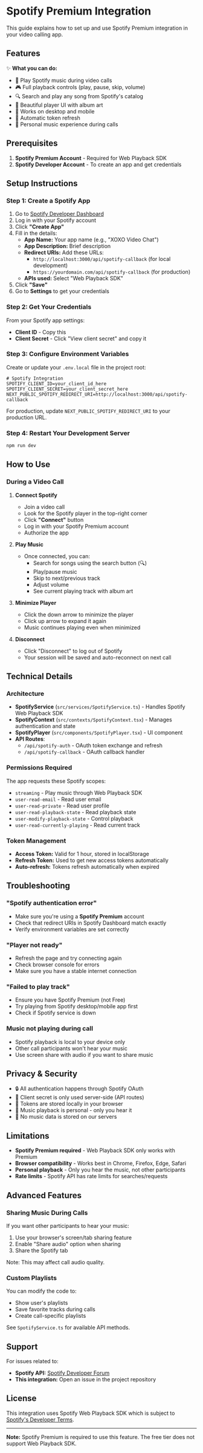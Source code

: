 # Spotify Premium Integration

This guide explains how to set up and use Spotify Premium integration in your video calling app.

## Features

✨ **What you can do:**
- 🎵 Play Spotify music during video calls
- 🎮 Full playback controls (play, pause, skip, volume)
- 🔍 Search and play any song from Spotify's catalog
- 🎨 Beautiful player UI with album art
- 📱 Works on desktop and mobile
- 🔄 Automatic token refresh
- 👥 Personal music experience during calls

## Prerequisites

1. **Spotify Premium Account** - Required for Web Playback SDK
2. **Spotify Developer Account** - To create an app and get credentials

## Setup Instructions

### Step 1: Create a Spotify App

1. Go to [Spotify Developer Dashboard](https://developer.spotify.com/dashboard)
2. Log in with your Spotify account
3. Click **"Create App"**
4. Fill in the details:
   - **App Name:** Your app name (e.g., "XOXO Video Chat")
   - **App Description:** Brief description
   - **Redirect URIs:** Add these URLs:
     - `http://localhost:3000/api/spotify-callback` (for local development)
     - `https://yourdomain.com/api/spotify-callback` (for production)
   - **APIs used:** Select "Web Playback SDK"
5. Click **"Save"**
6. Go to **Settings** to get your credentials

### Step 2: Get Your Credentials

From your Spotify app settings:
- **Client ID** - Copy this
- **Client Secret** - Click "View client secret" and copy it

### Step 3: Configure Environment Variables

Create or update your `.env.local` file in the project root:

```env
# Spotify Integration
SPOTIFY_CLIENT_ID=your_client_id_here
SPOTIFY_CLIENT_SECRET=your_client_secret_here
NEXT_PUBLIC_SPOTIFY_REDIRECT_URI=http://localhost:3000/api/spotify-callback
```

For production, update `NEXT_PUBLIC_SPOTIFY_REDIRECT_URI` to your production URL.

### Step 4: Restart Your Development Server

```bash
npm run dev
```

## How to Use

### During a Video Call

1. **Connect Spotify**
   - Join a video call
   - Look for the Spotify player in the top-right corner
   - Click **"Connect"** button
   - Log in with your Spotify Premium account
   - Authorize the app

2. **Play Music**
   - Once connected, you can:
     - Search for songs using the search button (🔍)
     - Play/pause music
     - Skip to next/previous track
     - Adjust volume
     - See current playing track with album art

3. **Minimize Player**
   - Click the down arrow to minimize the player
   - Click up arrow to expand it again
   - Music continues playing even when minimized

4. **Disconnect**
   - Click "Disconnect" to log out of Spotify
   - Your session will be saved and auto-reconnect on next call

## Technical Details

### Architecture

- **SpotifyService** (`src/services/SpotifyService.ts`) - Handles Spotify Web Playback SDK
- **SpotifyContext** (`src/contexts/SpotifyContext.tsx`) - Manages authentication and state
- **SpotifyPlayer** (`src/components/SpotifyPlayer.tsx`) - UI component
- **API Routes**:
  - `/api/spotify-auth` - OAuth token exchange and refresh
  - `/api/spotify-callback` - OAuth callback handler

### Permissions Required

The app requests these Spotify scopes:
- `streaming` - Play music through Web Playback SDK
- `user-read-email` - Read user email
- `user-read-private` - Read user profile
- `user-read-playback-state` - Read playback state
- `user-modify-playback-state` - Control playback
- `user-read-currently-playing` - Read current track

### Token Management

- **Access Token:** Valid for 1 hour, stored in localStorage
- **Refresh Token:** Used to get new access tokens automatically
- **Auto-refresh:** Tokens refresh automatically when expired

## Troubleshooting

### "Spotify authentication error"
- Make sure you're using a **Spotify Premium** account
- Check that redirect URIs in Spotify Dashboard match exactly
- Verify environment variables are set correctly

### "Player not ready"
- Refresh the page and try connecting again
- Check browser console for errors
- Make sure you have a stable internet connection

### "Failed to play track"
- Ensure you have Spotify Premium (not Free)
- Try playing from Spotify desktop/mobile app first
- Check if Spotify service is down

### Music not playing during call
- Spotify playback is local to your device only
- Other call participants won't hear your music
- Use screen share with audio if you want to share music

## Privacy & Security

- 🔒 All authentication happens through Spotify OAuth
- 🔑 Client secret is only used server-side (API routes)
- 💾 Tokens are stored locally in your browser
- 🎵 Music playback is personal - only you hear it
- 🔐 No music data is stored on our servers

## Limitations

- **Spotify Premium required** - Web Playback SDK only works with Premium
- **Browser compatibility** - Works best in Chrome, Firefox, Edge, Safari
- **Personal playback** - Only you hear the music, not other participants
- **Rate limits** - Spotify API has rate limits for searches/requests

## Advanced Features

### Sharing Music During Calls

If you want other participants to hear your music:
1. Use your browser's screen/tab sharing feature
2. Enable "Share audio" option when sharing
3. Share the Spotify tab

Note: This may affect call audio quality.

### Custom Playlists

You can modify the code to:
- Show user's playlists
- Save favorite tracks during calls
- Create call-specific playlists

See `SpotifyService.ts` for available API methods.

## Support

For issues related to:
- **Spotify API:** [Spotify Developer Forum](https://community.spotify.com/t5/Spotify-for-Developers/bd-p/Spotify_Developer)
- **This integration:** Open an issue in the project repository

## License

This integration uses Spotify Web Playback SDK which is subject to [Spotify's Developer Terms](https://developer.spotify.com/terms).

---

**Note:** Spotify Premium is required to use this feature. The free tier does not support Web Playback SDK.

